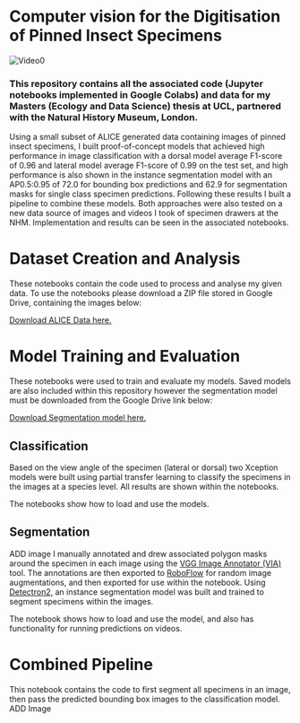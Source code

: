 # Computer vision for the Digitisation of Pinned Insect Specimens

![Video0](https://github.com/adamgarai98/UCL_MSc_Project/blob/main/Misc/video0.gif)


### This repository contains all the associated code (Jupyter notebooks implemented in Google Colabs)  and data for my Masters (Ecology and Data Science) thesis at UCL, partnered with the Natural History Museum, London.

Using a small subset of ALICE generated data containing images of pinned insect specimens, I built proof-of-concept models that achieved high performance in image classification with a dorsal model average F1-score of 0.96 and lateral model average F1-score of 0.99 on the test set, and high performance is also shown in the instance segmentation model with an AP0.5:0.95 of 72.0 for bounding box predictions and 62.9 for segmentation masks for single class specimen predictions. Following these results I built a pipeline to combine these models. Both approaches were also tested on a new data source of images and videos I took of specimen drawers at the NHM. Implementation and results can be seen in the associated notebooks.

# Dataset Creation and Analysis
  
  These notebooks contain the code used to process and analyse my given data. To use the notebooks please download a ZIP file stored in Google Drive, containing the images below:
 
[Download ALICE Data here.](https://drive.google.com/file/d/1e0UFL_vnp1OShL90CNA_9ci6WYUIc28x/view?usp=sharing)

# Model Training and Evaluation
These notebooks were used to train and evaluate my models. Saved models are also included within this repository however the segmentation model must be downloaded from the Google Drive link below:

[Download Segmentation model here.](https://drive.google.com/file/d/1u2TuhlPGwn5A3oZDE6HO_wXwz0gxnorl/view?usp=sharing)

## Classification
Based on the view angle of the specimen (lateral or dorsal) two Xception models were built using partial transfer learning to classify the specimens in the images at a species level. All results are shown within the notebooks.

The notebooks show how to load and use the models.

## Segmentation
ADD image
I manually annotated and drew associated polygon masks around the specimen in each image using the [VGG Image Annotator (VIA)](https://www.robots.ox.ac.uk/~vgg/software/via/) tool. The annotations are then exported to [RoboFlow](https://roboflow.com/) for random image augmentations, and then exported for use within the notebook. Using [Detectron2,](https://github.com/facebookresearch/detectron2) an instance segmentation model was built and trained to segment specimens within the images. 

The notebook shows how to load and use the model, and also has functionality for running predictions on videos.

# Combined Pipeline
This notebook contains the code to first segment all specimens in an image, then pass the predicted bounding box images to the classification model.
ADD Image
